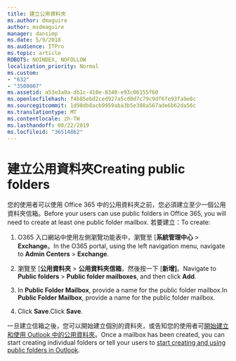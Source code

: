```yaml
---
title: 建立公用資料夾
ms.author: dmaguire
author: msdmaguire
manager: dansimp
ms.date: 5/9/2018
ms.audience: ITPro
ms.topic: article
ROBOTS: NOINDEX, NOFOLLOW
localization_priority: Normal
ms.custom:
- "632"
- "3500007"
ms.assetid: a53e3a0a-db1c-410e-8340-e93c06155f60
ms.openlocfilehash: f4b85ebd2ced927a5cd0d7c79c9df6fe93fa9e8c
ms.sourcegitcommit: 1d98db8acb9959aba3b5e308a567ade6b62da56c
ms.translationtype: MT
ms.contentlocale: zh-TW
ms.lasthandoff: 08/22/2019
ms.locfileid: "36514862"
---
```

# <a name="creating-public-folders"></a><span data-ttu-id="09d6a-102">建立公用資料夾</span><span class="sxs-lookup"><span data-stu-id="09d6a-102">Creating public folders</span></span>

<span data-ttu-id="09d6a-103">您的使用者可以使用 Office 365 中的公用資料夾之前，您必須建立至少一個公用資料夾信箱。</span><span class="sxs-lookup"><span data-stu-id="09d6a-103">Before your users can use public folders in Office 365, you will need to create at least one public folder mailbox.</span></span> <span data-ttu-id="09d6a-104">若要建立：</span><span class="sxs-lookup"><span data-stu-id="09d6a-104">To create:</span></span>
  
1. <span data-ttu-id="09d6a-105">O365 入口網站中使用左側瀏覽功能表中，瀏覽至 [**系統管理中心** \> **Exchange**。</span><span class="sxs-lookup"><span data-stu-id="09d6a-105">In the O365 portal, using the left navigation menu, navigate to **Admin Centers** \> **Exchange**.</span></span>

2. <span data-ttu-id="09d6a-106">瀏覽至 [**公用資料夾** \> **公用資料夾信箱**，然後按一下 [**新增]**。</span><span class="sxs-lookup"><span data-stu-id="09d6a-106">Navigate to **Public folders** \> **Public folder mailboxes**, and then click **Add**.</span></span>

3. <span data-ttu-id="09d6a-107">In **Public Folder Mailbox**, provide a name for the public folder mailbox.</span><span class="sxs-lookup"><span data-stu-id="09d6a-107">In **Public Folder Mailbox**, provide a name for the public folder mailbox.</span></span>

4. <span data-ttu-id="09d6a-108">Click **Save**.</span><span class="sxs-lookup"><span data-stu-id="09d6a-108">Click **Save**.</span></span>

<span data-ttu-id="09d6a-109">一旦建立信箱之後，您可以開始建立個別的資料夾，或告知您的使用者可[開始建立和使用 Outlook 中的公用資料夾](https://support.office.com/article/Create-and-share-a-public-folder-in-Outlook-a2835011-d524-4a5c-a207-05c159bb2a97)。</span><span class="sxs-lookup"><span data-stu-id="09d6a-109">Once a mailbox has been created, you can start creating individual folders or tell your users to [start creating and using public folders in Outlook](https://support.office.com/article/Create-and-share-a-public-folder-in-Outlook-a2835011-d524-4a5c-a207-05c159bb2a97).</span></span>
  
